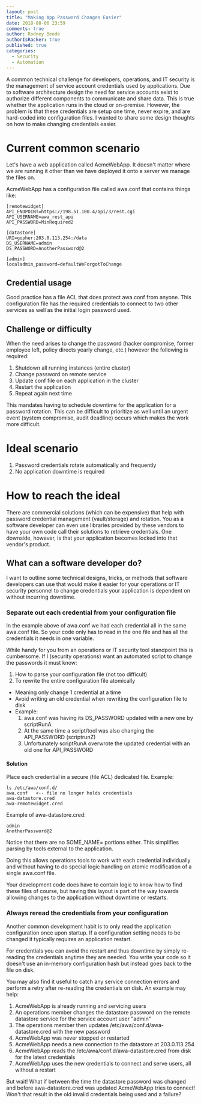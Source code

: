 ```yaml
---
layout: post
title: "Making App Password Changes Easier"
date: 2018-08-06 23:59
comments: true
author: Rodney Beede
authorIsRacker: true
published: true
categories:
  - Security
  - Automation
---
```


 A common technical challenge for developers, operations, and IT security is the management of service account credentials used by applications.  Due to software architecture design the need for service accounts exist to authorize different components to communicate and share data.  This is true whether the application runs in the cloud or on-premise.  However, the problem is that these credentials are setup one time, never expire, and are hard-coded into configuration files.  I wanted to share some design thoughts on how to make changing credentials easier.

  <!-- more -->

# Current common scenario

Let's have a web application called AcmeWebApp.  It doesn't matter where we are running it other than we have deployed it onto a server we manage the files on.

AcmeWebApp has a configuration file called awa.conf that contains things like:
```
[remotewidget]
API_ENDPOINT=https://198.51.100.4/api/3/rest.cgi
API_USERNAME=awa_rest_api
API_PASSWORD=MinRequired2

[datastore]
URI=gopher:203.0.113.254:/data
DS_USERNAME=admin
DS_PASSWORD=AnotherPassword@2

[admin]
localadmin_password=defaultWeForgotToChange
```

## Credential usage

Good practice has a file ACL that does protect awa.conf from anyone.  This configuration file has the required credentials to connect to two other services as well as the initial login password used.

## Challenge or difficulty

When the need arises to change the password (hacker compromise, former employee left, policy directs yearly change, etc.) however the following is required:

1. Shutdown all running instances (entire cluster)
1. Change password on remote service
1. Update conf file on each application in the cluster
1. Restart the application
1. Repeat again next time

This mandates having to schedule downtime for the application for a password rotation.  This can be difficult to prioritize as well until an urgent event (system compromise, audit deadline) occurs which makes the work more difficult.

# Ideal scenario

1. Password credentials rotate automatically and frequently
1. No application downtime is required

# How to reach the ideal

There are commercial solutions (which can be expensive) that help with password credential management (vault/storage) and rotation.  You as a software developer can even use libraries provided by these vendors to have your own code call their solutions to retrieve credentials.  One downside, however, is that your application becomes locked into that vendor's product.

## What can a software developer do?

I want to outline some technical designs, tricks, or methods that software developers can use that would make it easier for your operations or IT security personnel to change credentials your application is dependent on without incurring downtime.

### Separate out each credential from your configuration file

In the example above of awa.conf we had each credential all in the same awa.conf file.  So your code only has to read in the one file and has all the credentials it needs in one variable.

While handy for you from an operations or IT security tool standpoint this is cumbersome.  If I (security operations) want an automated script to change the passwords it must know:
1. How to parse your configuration file (not too difficult)
1. To rewrite the entire configuration file atomically
  * Meaning only change 1 credential at a time
  * Avoid writing an old credential when rewriting the configuration file to disk
  * Example:
    1. awa.conf was having its DS_PASSWORD updated with a new one by scriptRunA
    1. At the same time a script/tool was also changing the API_PASSWORD (scriptrunZ)
    1. Unfortunately scriptRunA overwrote the updated credential with an old one for API_PASSWORD
    
#### Solution

Place each credential in a secure (file ACL) dedicated file.  Example:

```
ls /etc/awa/conf.d/
awa.conf   <-- file no longer holds credentials
awa-datastore.cred
awa-remotewidget.cred
```

Example of awa-datastore.cred:
```
admin
AnotherPassword@2
```

Notice that there are no SOME_NAME= portions either.  This simplifies parsing by tools external to the application.

Doing this allows operations tools to work with each credential individually and without having to do special logic handling on atomic modification of a single awa.conf file.

Your development code does have to contain logic to know how to find these files of course, but having this layout is part of the way towards allowing changes to the application without downtime or restarts.


### Always reread the credentials from your configuration

Another common development habit is to only read the application configuration once upon startup.  If a configuration setting needs to be changed it typically requires an application restart.

For credentials you can avoid the restart and thus downtime by simply re-reading the credentials anytime they are needed.  You write your code so it doesn't use an in-memory configuration hash but instead goes back to the file on disk.

You may also find it useful to catch any service connection errors and perform a retry after re-reading the credentials on disk.  An example may help:

1. AcmeWebApp is already running and servicing users
1. An operations member changes the datastore password on the remote datastore service for the service account user "admin"
1. The operations member then updates /etc/awa/conf.d/awa-datastore.cred with the new password
1. AcmeWebApp was never stopped or restarted
1. AcmeWebApp needs a new connection to the datastore at 203.0.113.254
1. AcmeWebApp reads the /etc/awa/conf.d/awa-datastore.cred from disk for the latest credentials
1. AcmeWebApp uses the new credentials to connect and serve users, all without a restart

<div class="alert alert-success">
  But wait!  What if between the time the datastore password was changed and before awa-datastore.cred was updated AcmeWebApp tries to connect!  Won't that result in the old invalid credentials being used and a failure?
</div>
